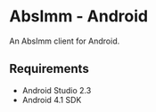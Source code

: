 AbsImm - Android
================

An AbsImm client for Android.


Requirements
------------

* Android Studio 2.3
* Android 4.1 SDK

